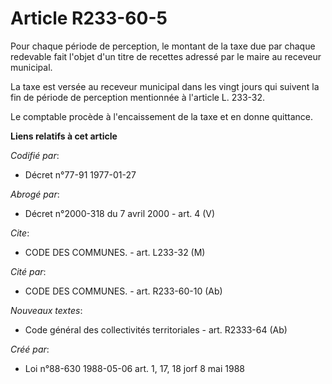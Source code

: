 # Article R233-60-5

Pour chaque période de perception, le montant de la taxe due par chaque redevable fait l'objet d'un titre de recettes adressé
par le maire au receveur municipal.

La taxe est versée au receveur municipal dans les vingt jours qui suivent la fin de période de perception mentionnée à
l'article L. 233-32.

Le comptable procède à l'encaissement de la taxe et en donne quittance.

**Liens relatifs à cet article**

_Codifié par_:

  - Décret n°77-91 1977-01-27

_Abrogé par_:

  - Décret n°2000-318 du 7 avril 2000 - art. 4 (V)

_Cite_:

  - CODE DES COMMUNES. - art. L233-32 (M)

_Cité par_:

  - CODE DES COMMUNES. - art. R233-60-10 (Ab)

_Nouveaux textes_:

  - Code général des collectivités territoriales - art. R2333-64 (Ab)

_Créé par_:

  - Loi n°88-630 1988-05-06 art. 1, 17, 18 jorf 8 mai 1988
